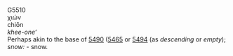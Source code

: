 <body>
  <p>G5510<br>  χιών  <br> chiōn  <br><i>khee-one‘ </i><br>Perhaps akin to the base of <a href="g5490.htm">5490</a> (<a href="g5465.htm">5465</a>  or <a href="g5494.htm">5494</a> (as <i>descending</i> or <i>empty</i>); <i>snow:</i> - snow.<br></p>
 </body>